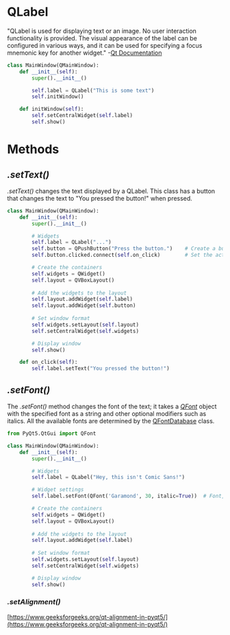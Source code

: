 # QLabel
"QLabel is used for displaying text or an image. No user interaction functionality is provided. The visual appearance of the label can be configured in various ways, 
and it can be used for specifying a focus mnemonic key for another widget." -[Qt Documentation](https://doc.qt.io/qt-5/qlabel.html#details)

```Python
class MainWindow(QMainWindow):
    def __init__(self):
        super().__init__()

        self.label = QLabel("This is some text")
        self.initWindow()

    def initWindow(self):
        self.setCentralWidget(self.label)
        self.show()
```

# Methods

## _.setText()_
_.setText()_ changes the text displayed by a QLabel. This class has a button that changes the text to "You pressed the button!" when pressed.

```Python
class MainWindow(QMainWindow):
    def __init__(self):
        super().__init__()

        # Widgets
        self.label = QLabel("...") 
        self.button = QPushButton("Press the button.")    # Create a button labled 'Press the button.'
        self.button.clicked.connect(self.on_click)        # Set the action to take when pressed

        # Create the containers
        self.widgets = QWidget()
        self.layout = QVBoxLayout()
        
        # Add the widgets to the layout
        self.layout.addWidget(self.label)
        self.layout.addWidget(self.button)
        
        # Set window format
        self.widgets.setLayout(self.layout)
        self.setCentralWidget(self.widgets)

        # Display window
        self.show()

    def on_click(self):
        self.label.setText("You pressed the button!")
```


## _.setFont()_
The _.setFont()_ method changes the font of the text; it takes a [_QFont_](https://doc.qt.io/qt-5/qfont.html) object with the specified font as a string and other optional 
modifiers such as italics. All the available fonts are determined by the [QFontDatabase](https://doc.qt.io/qt-5/qfontdatabase.html) class.

```Python
from PyQt5.QtGui import QFont

class MainWindow(QMainWindow):
    def __init__(self):
        super().__init__()

        # Widgets
        self.label = QLabel("Hey, this isn't Comic Sans!") 

        # Widget settings
        self.label.setFont(QFont('Garamond', 30, italic=True))  # Font, size, italics

        # Create the containers
        self.widgets = QWidget()
        self.layout = QVBoxLayout()
        
        # Add the widgets to the layout
        self.layout.addWidget(self.label)
        
        # Set window format
        self.widgets.setLayout(self.layout)
        self.setCentralWidget(self.widgets)

        # Display window
        self.show()
```

### _.setAlignment()_
[https://www.geeksforgeeks.org/qt-alignment-in-pyqt5/](https://www.geeksforgeeks.org/qt-alignment-in-pyqt5/)
